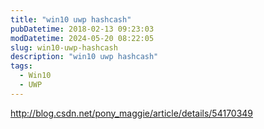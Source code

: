 ```yaml
---
title: "win10 uwp hashcash"
pubDatetime: 2018-02-13 09:23:03
modDatetime: 2024-05-20 08:22:05
slug: win10-uwp-hashcash
description: "win10 uwp hashcash"
tags:
  - Win10
  - UWP
---
```






<!--more-->


<!-- CreateTime:2018/2/13 17:23:03 -->


<div id="toc"></div>

http://blog.csdn.net/pony_maggie/article/details/54170349
